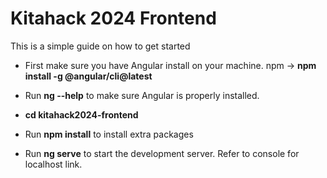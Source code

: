 # Kitahack 2024 Frontend

This is a simple guide on how to get started

- First make sure you have Angular install on your machine. npm -> **npm install -g @angular/cli@latest**

- Run **ng --help** to make sure Angular is properly installed.

- **cd kitahack2024-frontend**

- Run **npm install** to install extra packages

- Run **ng serve** to start the development server. Refer to console for localhost link.
